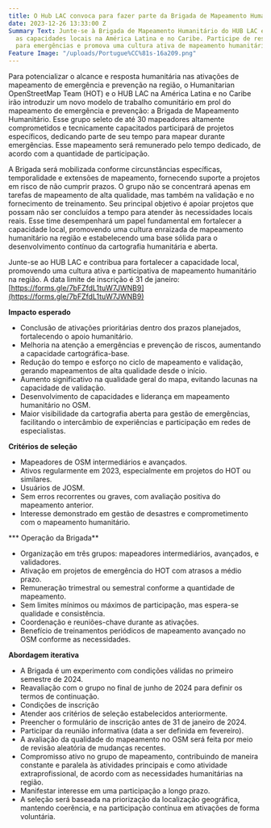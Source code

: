 ```yaml
---
title: O Hub LAC convoca para fazer parte da Brigada de Mapeamento Humanitário
date: 2023-12-26 13:33:00 Z
Summary Text: Junte-se à Brigada de Mapeamento Humanitário do HUB LAC e fortaleça
  as capacidades locais na América Latina e no Caribe. Participe de respostas efetivas
  para emergências e promova uma cultura ativa de mapeamento humanitário.
Feature Image: "/uploads/Portugue%CC%81s-16a209.png"
---
```


Para potencializar o alcance e resposta humanitária nas ativações de mapeamento de emergência e prevenção na região, o Humanitarian OpenStreetMap Team (HOT) e o HUB LAC na América Latina e no Caribe irão introduzir um novo modelo de trabalho comunitário em prol do mapeamento de emergência e prevenção: a Brigada de Mapeamento Humanitário. Esse grupo seleto de até 30 mapeadores altamente comprometidos e tecnicamente capacitados participará de projetos específicos, dedicando parte de seu tempo para mapear durante emergências. Esse mapeamento será remunerado pelo tempo dedicado, de acordo com a quantidade de participação.

A Brigada será mobilizada conforme circunstâncias específicas, temporalidade e extensões de mapeamento, fornecendo suporte a projetos em risco de não cumprir prazos. O grupo não se concentrará apenas em tarefas de mapeamento de alta qualidade, mas também na validação e no fornecimento de treinamento. Seu principal objetivo é apoiar projetos que possam não ser concluídos a tempo para atender às necessidades locais reais. Esse time desempenhará um papel fundamental em fortalecer a capacidade local, promovendo uma cultura enraizada de mapeamento humanitário na região e estabelecendo uma base sólida para o desenvolvimento contínuo da cartografia humanitária e aberta.

Junte-se ao HUB LAC e contribua para fortalecer a capacidade local, promovendo uma cultura ativa e participativa de mapeamento humanitário na região. A data limite de inscrição é 31 de janeiro: [https://forms.gle/7bFZfdL1tuW7JWNB9](https://forms.gle/7bFZfdL1tuW7JWNB9)

**Impacto esperado**
* Conclusão de ativações prioritárias dentro dos prazos planejados, fortalecendo o apoio humanitário.
* Melhoria na atenção a emergências e prevenção de riscos, aumentando a capacidade cartográfica-base.
* Redução do tempo e esforço no ciclo de mapeamento e validação, gerando mapeamentos de alta qualidade desde o início.
* Aumento significativo na qualidade geral do mapa, evitando lacunas na capacidade de validação.
* Desenvolvimento de capacidades e liderança em mapeamento humanitário no OSM.
* Maior visibilidade da cartografia aberta para gestão de emergências, facilitando o intercâmbio de experiências e participação em redes de especialistas.

**Critérios de seleção**
* Mapeadores de OSM intermediários e avançados.
* Ativos regularmente em 2023, especialmente em projetos do HOT ou similares.
* Usuários de JOSM.
* Sem erros recorrentes ou graves, com avaliação positiva do mapeamento anterior.
* Interesse demonstrado em gestão de desastres e comprometimento com o mapeamento humanitário.

*** Operação da Brigada**
* Organização em três grupos: mapeadores intermediários, avançados, e validadores.
* Ativação em projetos de emergência do HOT com atrasos a médio prazo.
* Remuneração trimestral ou semestral conforme a quantidade de mapeamento.
* Sem limites mínimos ou máximos de participação, mas espera-se qualidade e consistência.
* Coordenação e reuniões-chave durante as ativações.
* Benefício de treinamentos periódicos de mapeamento avançado no OSM conforme as necessidades.

**Abordagem iterativa**
* A Brigada é um experimento com condições válidas no primeiro semestre de 2024.
* Reavaliação com o grupo no final de junho de 2024 para definir os termos de continuação.
* Condições de inscrição
* Atender aos critérios de seleção estabelecidos anteriormente.
* Preencher o formulário de inscrição antes de 31 de janeiro de 2024.
* Participar da reunião informativa (data a ser definida em fevereiro).
* A avaliação da qualidade do mapeamento no OSM será feita por meio de revisão aleatória de mudanças recentes.
* Compromisso ativo no grupo de mapeamento, contribuindo de maneira constante e paralela às atividades principais e como atividade extraprofissional, de acordo com as necessidades humanitárias na região.
* Manifestar interesse em uma participação a longo prazo.
* A seleção será baseada na priorização da localização geográfica, mantendo coerência, e na participação contínua em ativações de forma voluntária.